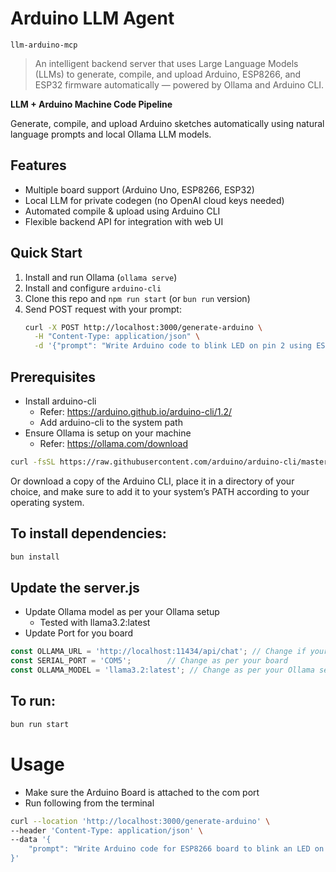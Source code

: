# Arduino LLM Agent
```llm-arduino-mcp```

> An intelligent backend server that uses Large Language Models (LLMs) to generate, compile, and upload Arduino, ESP8266, and ESP32 firmware automatically — powered by Ollama and Arduino CLI.


**LLM + Arduino Machine Code Pipeline**

Generate, compile, and upload Arduino sketches automatically using natural language prompts and local Ollama LLM models.

## Features
- Multiple board support (Arduino Uno, ESP8266, ESP32)
- Local LLM for private codegen (no OpenAI cloud keys needed)
- Automated compile & upload using Arduino CLI
- Flexible backend API for integration with web UI

## Quick Start
1. Install and run Ollama (`ollama serve`)
2. Install and configure `arduino-cli`
3. Clone this repo and `npm run start` (or `bun run` version)
4. Send POST request with your prompt:
   ```bash
   curl -X POST http://localhost:3000/generate-arduino \
     -H "Content-Type: application/json" \
     -d '{"prompt": "Write Arduino code to blink LED on pin 2 using ESP32."}'


## Prerequisites

- Install arduino-cli
  - Refer: https://arduino.github.io/arduino-cli/1.2/
  - Add arduino-cli to the system path
- Ensure Ollama is setup on your machine
  - Refer: https://ollama.com/download

```bash
curl -fsSL https://raw.githubusercontent.com/arduino/arduino-cli/master/install.sh | sh
```
Or download a copy of the Arduino CLI, place it in a directory of your choice, and make sure to add it to your system’s PATH according to your operating system.

## To install dependencies:

```bash
bun install
```

## Update the server.js

- Update Ollama model as per your Ollama setup
  - Tested with llama3.2:latest
- Update Port for you board
```typescript
const OLLAMA_URL = 'http://localhost:11434/api/chat'; // Change if your Ollama server is running on a different port
const SERIAL_PORT = 'COM5';        // Change as per your board
const OLLAMA_MODEL = 'llama3.2:latest'; // Change as per your Ollama setup
```

## To run:

```bash
bun run start
```

# Usage
- Make sure the Arduino Board is attached to the com port
- Run following from the terminal

```bash
curl --location 'http://localhost:3000/generate-arduino' \
--header 'Content-Type: application/json' \
--data '{
    "prompt": "Write Arduino code for ESP8266 board to blink an LED on pin LED_BUILTIN every 3 seconds. Do not include any libraries."
}'

```
